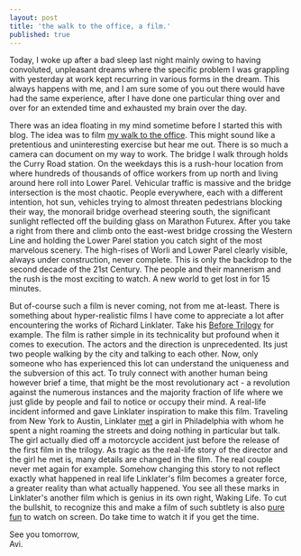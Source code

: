 ```yaml
---
layout: post
title: 'the walk to the office, a film.'
published: true
---
```

Today, I woke up after a bad sleep last night mainly owing to having convoluted, unpleasant dreams where the specific problem I was grappling with yesterday at work kept recurring in various forms in the dream. This always happens with me, and I am sure some of you out there would have had the same experience, after I have done one particular thing over and over for an extended time and exhausted my brain over the day. 

There was an idea floating in my mind sometime before I started this with blog. The idea was to film [my walk to the office](https://goo.gl/maps/gNZX9jMHYv82 "Google Maps route from Currey Road to Peninsula Business Park"). This might sound like a pretentious and uninteresting exercise but hear me out. There is so much a camera can document on my way to work. The bridge I walk through holds the Curry Road station. On the weekdays this is a rush-hour location from where hundreds of thousands of office workers from up north and living around here roll into Lower Parel. Vehicular traffic is massive and the bridge intersection is the most chaotic. People everywhere, each with a different intention, hot sun, vehicles trying to almost threaten pedestrians blocking their way, the monorail bridge overhead steering south, the significant sunlight reflected off the building glass on Marathon Futurex. After you take a right from there and climb onto the east-west bridge crossing the Western Line and holding the Lower Parel station you catch sight of the most marvelous scenery. The high-rises of Worli and Lower Parel clearly visible, always under construction, never complete. This is only the backdrop to the second decade of the 21st Century. The people and their mannerism and the rush is the most exciting to watch. A new world to get lost in for 15 minutes.

But of-course such a film is never coming, not from me at-least. There is something about hyper-realistic films I have come to appreciate a lot after encountering the works of Richard Linklater. Take his [Before Trilogy](https://www.rogerebert.com/reviews/before-sunrise-1995 "Roger Ebert's review of Before Sunrise") for example. The film is rather simple in its technicality but profound when it comes to execution. The actors and the direction is unprecedented. Its just two people walking by the city and talking to each other. Now, only someone who has experienced this lot can understand the uniqueness and the subversion of this act. To truly connect with another human being however brief a time, that might be the most revolutionary act - a revolution against the numerous instances and the majority fraction of life where we just glide by people and fail to notice or occupy their mind. A real-life incident informed and gave Linklater inspiration to make this film. Traveling from New York to Austin, Linklater [met](http://www.slate.com/blogs/browbeat/2013/05/30/before_sunrise_inspiration_before_midnight_is_dedicated_to_amy_lehrhaupt.html "Slate's article on Before trilogy anniversary") a girl in Philadelphia with whom he spent a night roaming the streets and doing nothing in particular but talk. The girl actually died off a motorcycle accident just before the release of the first film in the trilogy. As tragic as the real-life story of the director and the girl he met is, many details are changed in the film. The real couple never met again for example. Somehow changing this story to not reflect exactly what happened in real life Linklater's film becomes a greater force, a greater reality than what actually happened. You see all these marks in Linklater's another film which is genius in its own right, Waking Life. To cut the bullshit, to recognize this and make a film of such subtlety is also [pure fun](https://www.youtube.com/watch?v=z_eg2OjO6uM "A scene from Before Sunset") to watch on screen. Do take time to watch it if you get the time. 

See you tomorrow,  
Avi.
